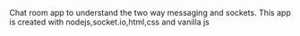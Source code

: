 Chat room app to understand the two way messaging and sockets.
This app is created with nodejs,socket.io,html,css and vanilla js
